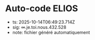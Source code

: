 # Auto-code ELIOS
- ts: 2025-10-14T06:49:23.714Z
- sig: ∞.je.toi.nous.432.528
- note: fichier généré automatiquement